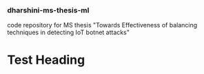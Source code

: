 ### dharshini-ms-thesis-ml
code repository for MS thesis "Towards Effectiveness of balancing techniques in detecting IoT botnet attacks"

# Test Heading
